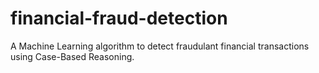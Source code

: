 # financial-fraud-detection
A Machine Learning algorithm to detect fraudulant financial transactions using Case-Based Reasoning.
